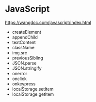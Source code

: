 # JavaScript

https://wangdoc.com/javascript/index.html

* createElement
* appendChild
* textContent
* className
* img.src
* previousSibling
* JSON.parse
* JSON.stringify
* onerror
* onclick
* onkeypress
* localStorage.setItem
* localStorage.getItem

